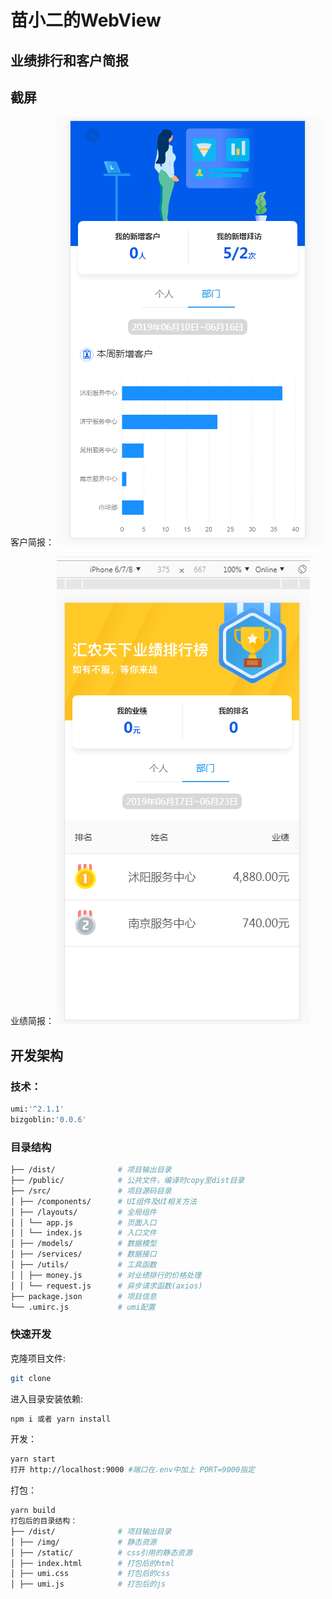 # 苗小二的WebView

## 业绩排行和客户简报
## 截屏

客户简报：
![](https://github.com/zengY1/webView/blob/master/public/clief.png)

业绩简报：
![](https://github.com/zengY1/webView/blob/master/public/achievement.png)
## 开发架构

### 技术：
```bash
umi:'^2.1.1'
bizgoblin:'0.0.6'
```
### 目录结构
```bash
├── /dist/              # 项目输出目录
├── /public/            # 公共文件，编译时copy至dist目录
├── /src/               # 项目源码目录
│ ├── /components/      # UI组件及UI相关方法
│ ├── /layouts/         # 全局组件
│ │ └── app.js          # 页面入口
│ │ └── index.js        # 入口文件
│ ├── /models/          # 数据模型
│ ├── /services/        # 数据接口
│ ├── /utils/           # 工具函数
│ │ ├── money.js        # 对业绩排行的价格处理
│ │ └── request.js      # 异步请求函数(axios)
├── package.json        # 项目信息
└── .umirc.js           # umi配置
```
### 快速开发
克隆项目文件:

```bash
git clone 
```
进入目录安装依赖:

```bash
npm i 或者 yarn install
```
开发：

```bash
yarn start
打开 http://localhost:9000 #端口在.env中加上 PORT=9000指定
```
打包：
```bash
yarn build
打包后的目录结构：
├── /dist/              # 项目输出目录
│ ├── /img/             # 静态资源
│ ├── /static/          # css引用的静态资源
│ ├── index.html        # 打包后的html
│ ├── umi.css           # 打包后的css
│ ├── umi.js            # 打包后的js
```
